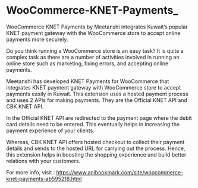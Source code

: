 # WooCommerce-KNET-Payments_
WooCommerce KNET Payments by Meetanshi integrates Kuwait’s popular KNET payment gateway with the WooCommerce store to accept online payments more securely.  

Do you think running a WooCommerce store is an easy task? It is quite a complex task as there are a number of activities involved in running an online store such as marketing, fixing errors, and accepting online payments. 

Meetanshi has developed KNET Payments for WooCommerce that integrates KNET payment gateway with WooCommerce store to accept payments easily in Kuwait. This extension uses a hosted payment process and uses 2 APIs for making payments. They are the Official KNET API and CBK KNET API. 

In the Official KNET API are redirected to the payment page where the debit card details need to be entered. This eventually helps in increasing the payment experience of your clients. 

Whereas, CBK KNET API offers hosted checkout to collect their payment details and sends to the hosted URL for carrying out the process. Hence, this extension helps in boosting the shopping experience and build better relations with your customers. 

For more info, visit : https://www.anibookmark.com/site/woocommerce-knet-payments-ab595218.html
